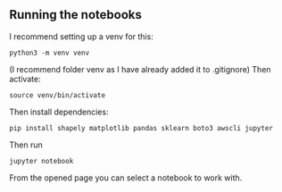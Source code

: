 #

## Running the notebooks

I recommend setting up a venv for this:
```
python3 -m venv venv
```
(I recommend folder venv as I have already added it to .gitignore)
Then activate:
```
source venv/bin/activate
```
Then install dependencies:
```
pip install shapely matplotlib pandas sklearn boto3 awscli jupyter
```
Then run
```
jupyter notebook
```
From the opened page you can select a notebook to work with.


